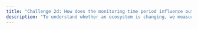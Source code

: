 ```yaml
---
title: "Challenge 2d: How does the monitoring time period influence outcomes?"
description: "To understand whether an ecosystem is changing, we measure it over time. However, if we only measure the ecosystem over a short time, then we may not detect a change, even when the ecosystem has changed. This example explores how the monitoring time-period influences outcomes."
---
```


